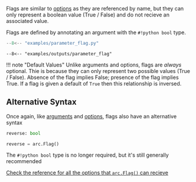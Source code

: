 Flags are similar to [options](./options.md) as they are referenced by name, but they can only represent a boolean value (True / False) and do not recieve an associated value.

Flags are defined by annotating an argument with the `#!python bool` type.

```py title="examples/parameter_flag.py"
--8<-- "examples/parameter_flag.py"
```


```console
--8<-- "examples/outputs/parameter_flag"
```


!!! note "Default Values"
    Unlike arguments and options, flags are *always* optional. Thie is because they can only
    represent two possible values (True / False). Absence of the flag implies False; presence of the flag implies True. If a flag is given a default of `True` then this relationship is inversed.

## Alternative Syntax
Once again, like [arguments](./arguments.md) and [options](./options.md), flags also have an alternative syntax

```py
reverse: bool
```

```py
reverse = arc.Flag()
```
The `#!python bool` type is no longer required, but it's still generally recommended

[Check the reference for all the options that `arc.Flag()` can recieve](../../reference/define/param/constructors.md#arc.define.param.constructors.Flag)

